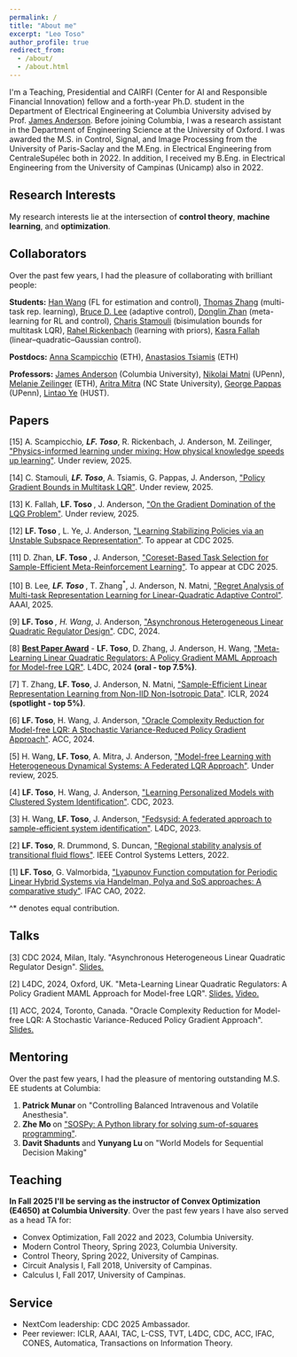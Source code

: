 ```yaml
---
permalink: /
title: "About me"
excerpt: "Leo Toso"
author_profile: true
redirect_from: 
  - /about/
  - /about.html
---
```



I'm a Teaching, Presidential and CAIRFI (Center for AI and Responsible Financial Innovation) fellow and a forth-year Ph.D. student in the Department of Electrical Engineering at Columbia University advised by Prof. [James Anderson](https://www.columbia.edu/~ja3451/). Before joining Columbia, I was a research assistant in the Department of Engineering Science at the University of Oxford. I was awarded the M.S. in Control, Signal, and Image Processing from the University of Paris-Saclay and the M.Eng. in Electrical Engineering from CentraleSupélec both in 2022. In addition, I received my B.Eng. in Electrical Engineering from the University of Campinas (Unicamp) also in 2022.


Research Interests
------

My research interests lie at the intersection of <b>control theory</b>, <b>machine learning</b>, and <b>optimization</b>. 


Collaborators
------
Over the past few years, I had the pleasure of collaborating with brilliant people:

<b>Students:</b> [Han Wang](https://scholar.google.com/citations?user=ALzWbZQAAAAJ&hl=en) (FL for estimation and control), [Thomas Zhang](https://thomaszh3.github.io/) (multi-task rep. learning), [Bruce D. Lee](https://brucedlee.github.io/) (adaptive control), [Donglin Zhan](https://scholar.google.com/citations?hl=en&user=SkUje2YAAAAJ&view_op=list_works&sortby=pubdate) (meta-learning for RL and control), [Charis Stamouli](https://charis-stamouli.github.io/) (bisimulation bounds for multitask LQR), [Rahel Rickenbach](https://scholar.google.com/citations?user=4pRRiYIAAAAJ&hl=de) (learning with priors), [Kasra Fallah](https://scholar.google.com/citations?user=3yPgWtQAAAAJ&hl=en) (linear–quadratic–Gaussian control). 

<b>Postdocs:</b> [Anna Scampicchio](https://scholar.google.com/citations?user=q6pq5OwAAAAJ&hl=de) (ETH), [Anastasios Tsiamis](https://n.ethz.ch/~atsiamis/) (ETH)

<b>Professors:</b> [James Anderson](https://www.columbia.edu/~ja3451/) (Columbia University), [Nikolai Matni](https://nikolaimatni.github.io/) (UPenn), [Melanie Zeilinger](https://idsc.ethz.ch/research-zeilinger/people/person-detail.MTQyNzM3.TGlzdC8xOTI5LDg4NTM5MTE3.html) (ETH), [Aritra Mitra](https://amitra2.wordpress.ncsu.edu/) (NC State University), [George Pappas](https://www.georgejpappas.org/) (UPenn),  [Lintao Ye](https://sites.google.com/view/lintao-ye) (HUST).


Papers
------

[15] A. Scampicchio<sup>*</sup>, <b>LF. Toso<sup>*</sup></b>, R. Rickenbach, J. Anderson, M. Zeilinger, ["Physics-informed learning under mixing: How physical knowledge speeds up learning"](https://arxiv.org/abs/2509.24801). Under review, 2025.

[14] C. Stamouli<sup>*</sup>, <b>LF. Toso<sup>*</sup></b>, A. Tsiamis, G. Pappas, J. Anderson, ["Policy Gradient Bounds in Multitask LQR"](https://arxiv.org/abs/2509.19266). Under review, 2025. 

[13]  K. Fallah, <b> LF. Toso </b>, J. Anderson, ["On the Gradient Domination of the LQG Problem"](https://arxiv.org/abs/2507.09026). Under review, 2025. 

[12] <b> LF. Toso </b>, L. Ye, J. Anderson, ["Learning Stabilizing Policies via an Unstable Subspace Representation"](https://arxiv.org/abs/2505.01348). To appear at CDC 2025. 

[11] D. Zhan, <b> LF. Toso </b>, J. Anderson, ["Coreset-Based Task Selection for Sample-Efficient Meta-Reinforcement Learning"](https://arxiv.org/pdf/2502.02332). To appear at CDC 2025.

[10] B. Lee<sup>*</sup>, <b> LF. Toso<sup>*</sup> </b>, T. Zhang<sup>*</sup>, J. Anderson, N. Matni, ["Regret Analysis of Multi-task Representation Learning for Linear-Quadratic Adaptive Control"](https://ojs.aaai.org/index.php/AAAI/article/view/33987). AAAI, 2025. 

[9] <b>LF. Toso<sup>*</sup> </b>, H. Wang<sup>*</sup>, J. Anderson, ["Asynchronous Heterogeneous Linear Quadratic Regulator Design"](https://arxiv.org/abs/2404.09061). CDC, 2024. 

[8] [**Best Paper Award**](https://l4dc.web.ox.ac.uk/best-paper-awards) - <b>LF. Toso</b>, D. Zhang, J. Anderson, H. Wang, ["Meta-Learning Linear Quadratic Regulators: A Policy Gradient MAML Approach for Model-free LQR"](https://arxiv.org/abs/2401.14534). L4DC, 2024 <b>(oral - top 7.5%)</b>.

[7] T. Zhang, <b>LF. Toso</b>, J. Anderson, N. Matni, ["Sample-Efficient Linear Representation Learning from Non-IID Non-Isotropic Data"](https://openreview.net/forum?id=Tr3fZocrI6). ICLR, 2024 <b>(spotlight - top 5%)</b>. 

[6] <b>LF. Toso</b>, H. Wang, J. Anderson, ["Oracle Complexity Reduction for Model-free LQR: A Stochastic Variance-Reduced Policy Gradient Approach"](https://arxiv.org/abs/2309.10679). ACC, 2024. 

[5] H. Wang, <b>LF. Toso</b>, A. Mitra, J. Anderson, ["Model-free Learning with Heterogeneous Dynamical Systems: A Federated LQR Approach"](https://arxiv.org/abs/2308.11743). Under review, 2025.

[4] <b>LF. Toso</b>, H. Wang, J. Anderson, ["Learning Personalized Models with Clustered System Identification"](https://ieeexplore.ieee.org/document/10383950). CDC, 2023. 

[3] H. Wang, <b>LF. Toso</b>, J. Anderson, ["Fedsysid: A federated approach to sample-efficient system identification"](https://proceedings.mlr.press/v211/wang23d.html). L4DC, 2023. 

[2] <b>LF. Toso</b>, R. Drummond, S. Duncan, ["Regional stability analysis of transitional fluid flows"](https://ieeexplore.ieee.org/abstract/document/9687846). IEEE Control Systems Letters, 2022. 

[1] <b>LF. Toso</b>, G. Valmorbida, ["Lyapunov Function computation for Periodic Linear Hybrid Systems via Handelman, Polya and SoS approaches: A comparative study"](https://www.sciencedirect.com/science/article/pii/S2405896322011880). IFAC CAO, 2022.

^* denotes equal contribution.


Talks
------

[3] CDC 2024, Milan, Italy. "Asynchronous Heterogeneous Linear Quadratic Regulator Design". [Slides.](https://drive.google.com/file/d/1fv-Ly3dD3d7Pzf_PmmyG0b_xMQw7UOqn/view?usp=sharing) 

[2] L4DC, 2024, Oxford, UK. "Meta-Learning Linear Quadratic Regulators: A Policy Gradient MAML Approach for Model-free LQR". [Slides.](https://drive.google.com/file/d/1rTwlscxC0k6W9D66szeOeRPGZAz82o8U/view?usp=share_link) [Video.](https://www.youtube.com/watch?v=NHhLQBYCDJg&t=727s)

[1] ACC, 2024, Toronto, Canada. "Oracle Complexity Reduction for Model-free LQR: A Stochastic Variance-Reduced Policy Gradient Approach". [Slides.](https://drive.google.com/file/d/1Zjq_FQUcZF56CQwwYLmxBAdUmRFKSm2X/view?usp=share_link) 


Mentoring
------
Over the past few years, I had the pleasure of mentoring outstanding M.S. EE students at Columbia:
1. <b>Patrick Munar </b> on "Controlling Balanced Intravenous and Volatile Anesthesia".
2. <b>Zhe Mo </b> on ["SOSPy: A Python library for solving sum-of-squares programming"](https://pypi.org/project/SOSPy/).
3. <b> Davit Shadunts </b> and <b> Yunyang Lu </b> on "World Models for Sequential Decision Making"


Teaching
------

<b>In Fall 2025 I'll be serving as the instructor of Convex Optimization (E4650) at Columbia University</b>. Over the past few years I have also served as a head TA for:

<ul>
<li>  Convex Optimization, Fall 2022 and 2023, Columbia University. </li>
<li> Modern Control Theory, Spring 2023, Columbia University.  </li>
<li> Control Theory, Spring 2022, University of Campinas.  </li>
<li> Circuit Analysis I, Fall 2018, University of Campinas.  </li>
<li> Calculus I, Fall 2017, University of Campinas.  </li>

</ul>


Service
------

<ul>
<li> NextCom leadership: CDC 2025 Ambassador. </li>
<li> Peer reviewer: ICLR, AAAI, TAC, L-CSS, TVT, L4DC, CDC, ACC, IFAC, CONES, Automatica, Transactions on Information Theory. </li>
</ul>

